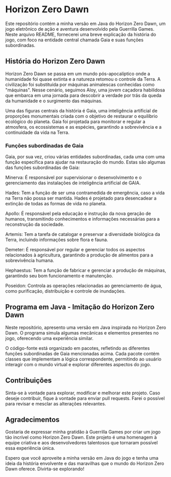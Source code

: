 # Horizon Zero Dawn

Este repositório contém a minha versão em Java do Horizon Zero Dawn, um jogo eletrônico de ação e aventura desenvolvido pela Guerrilla Games. Neste arquivo README, fornecerei uma breve explicação da história do jogo, com foco na entidade central chamada Gaia e suas funções subordinadas.

## História do Horizon Zero Dawn

Horizon Zero Dawn se passa em um mundo pós-apocalíptico onde a humanidade foi quase extinta e a natureza retomou o controle da Terra. A civilização foi substituída por máquinas animalescas conhecidas como "máquinas". Nesse cenário, seguimos Aloy, uma jovem caçadora habilidosa que embarca em uma jornada para descobrir a verdade por trás da queda da humanidade e o surgimento das máquinas.

Uma das figuras centrais da história é Gaia, uma inteligência artificial de proporções monumentais criada com o objetivo de restaurar o equilíbrio ecológico do planeta. Gaia foi projetada para monitorar e regular a atmosfera, os ecossistemas e as espécies, garantindo a sobrevivência e a continuidade da vida na Terra.

### Funções subordinadas de Gaia

Gaia, por sua vez, criou várias entidades subordinadas, cada uma com uma função específica para ajudar na restauração do mundo. Estas são algumas das funções subordinadas de Gaia:

Minerva: É responsável por supervisionar o desenvolvimento e o gerenciamento das instalações de inteligência artificial de GAIA.

Hades: Tem a função de ser uma contramedida de emergência, caso a vida na Terra não possa ser mantida. Hades é projetado para desencadear a extinção de todas as formas de vida no planeta.

Apollo: É responsável pela educação e instrução da nova geração de humanos, transmitindo conhecimentos e informações necessárias para a reconstrução da sociedade.

Artemis: Tem a tarefa de catalogar e preservar a diversidade biológica da Terra, incluindo informações sobre flora e fauna.

Demeter: É responsável por regular e gerenciar todos os aspectos relacionados à agricultura, garantindo a produção de alimentos para a sobrevivência humana.

Hephaestus: Tem a função de fabricar e gerenciar a produção de máquinas, garantindo seu bom funcionamento e manutenção.

Poseidon: Controla as operações relacionadas ao gerenciamento de água, como purificação, distribuição e controle de inundações.
## Programa em Java - Imitação do Horizon Zero Dawn

Neste repositório, apresento uma versão em Java inspirada no Horizon Zero Dawn. O programa simula algumas mecânicas e elementos presentes no jogo, oferecendo uma experiência similar.

O código-fonte está organizado em pacotes, refletindo as diferentes funções subordinadas de Gaia mencionadas acima. Cada pacote contém classes que implementam a lógica correspondente, permitindo ao usuário interagir com o mundo virtual e explorar diferentes aspectos do jogo.

## Contribuições

Sinta-se à vontade para explorar, modificar e melhorar este projeto. Caso deseje contribuir, fique à vontade para enviar pull requests. Farei o possível para revisar e mesclar as alterações relevantes.

## Agradecimentos

Gostaria de expressar minha gratidão à Guerrilla Games por criar um jogo tão incrível como Horizon Zero Dawn. Este projeto é uma homenagem à equipe criativa e aos desenvolvedores talentosos que tornaram possível essa experiência única.

Espero que você aproveite a minha versão em Java do jogo e tenha uma ideia da história envolvente e das maravilhas que o mundo do Horizon Zero Dawn oferece. Divirta-se explorando!
